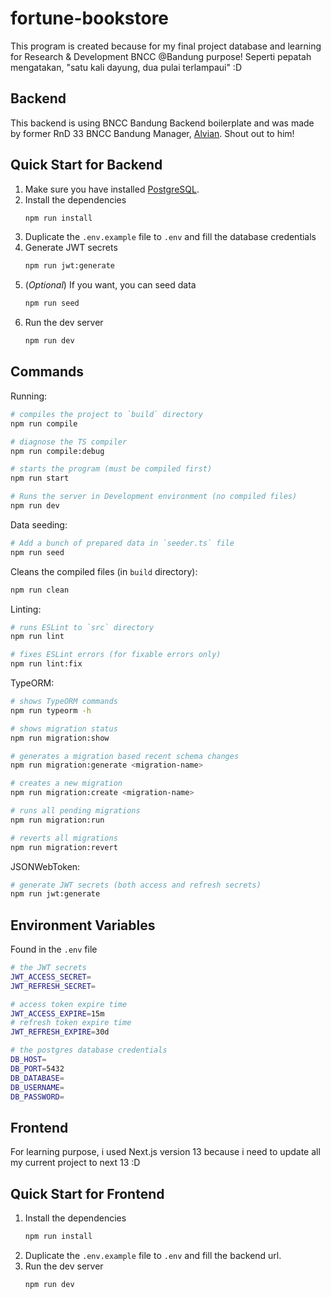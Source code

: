# fortune-bookstore

This program is created because for my final project database and learning for Research & Development BNCC @Bandung purpose!
Seperti pepatah mengatakan, "satu kali dayung, dua pulai terlampaui" :D

## Backend

This backend is using BNCC Bandung Backend boilerplate and was made by former RnD 33 BNCC Bandung Manager, [Alvian](https://github.com/Alviannn/express-ts-boilerplate). Shout out to him! 

## Quick Start for Backend

1. Make sure you have installed [PostgreSQL](https://www.postgresql.org/download/).
2. Install the dependencies
    ```sh
    npm run install
    ```
3. Duplicate the `.env.example` file to `.env` and fill the database credentials
4. Generate JWT secrets
    ```sh
    npm run jwt:generate
    ```
5. (_Optional_) If you want, you can seed data
    ```sh
    npm run seed
    ```
6. Run the dev server
    ```sh
    npm run dev
    ```

## Commands

Running:

```sh
# compiles the project to `build` directory
npm run compile

# diagnose the TS compiler
npm run compile:debug

# starts the program (must be compiled first)
npm run start

# Runs the server in Development environment (no compiled files)
npm run dev
```

Data seeding:

```sh
# Add a bunch of prepared data in `seeder.ts` file
npm run seed
```

Cleans the compiled files (in `build` directory):

```sh
npm run clean
```

Linting:

```sh
# runs ESLint to `src` directory
npm run lint

# fixes ESLint errors (for fixable errors only)
npm run lint:fix
```

TypeORM:

```sh
# shows TypeORM commands
npm run typeorm -h

# shows migration status
npm run migration:show

# generates a migration based recent schema changes
npm run migration:generate <migration-name>

# creates a new migration
npm run migration:create <migration-name>

# runs all pending migrations
npm run migration:run

# reverts all migrations
npm run migration:revert
```

JSONWebToken:

```sh
# generate JWT secrets (both access and refresh secrets)
npm run jwt:generate
```

## Environment Variables

Found in the `.env` file

```sh
# the JWT secrets
JWT_ACCESS_SECRET=
JWT_REFRESH_SECRET=

# access token expire time
JWT_ACCESS_EXPIRE=15m
# refresh token expire time
JWT_REFRESH_EXPIRE=30d

# the postgres database credentials
DB_HOST=
DB_PORT=5432
DB_DATABASE=
DB_USERNAME=
DB_PASSWORD=
```

## Frontend

For learning purpose, i used Next.js version 13 because i need to update all my current project to next 13 :D

## Quick Start for Frontend

1. Install the dependencies
    ```sh
    npm run install
    ```
2. Duplicate the `.env.example` file to `.env` and fill the backend url.
3. Run the dev server
    ```sh
    npm run dev